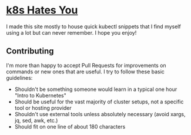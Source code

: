 
# [k8s Hates You](https://k8shatesyou.com)

I made this site mostly to house quick kubectl snippets that I find myself using a lot but can never remember. I hope you enjoy!

## Contributing

I'm more than happy to accept Pull Requests for improvements on commands or new ones that are useful. I try to follow these basic guidelines:

- Shouldn't be something someone would learn in a typical one hour "Intro to Kubernetes"
- Should be useful for the vast majority of cluster setups, not a specific tool or hosting provider
- Shouldn't use external tools unless absolutely necessary (avoid xargs, jq, sed, awk, etc.)
- Should fit on one line of about 180 characters

